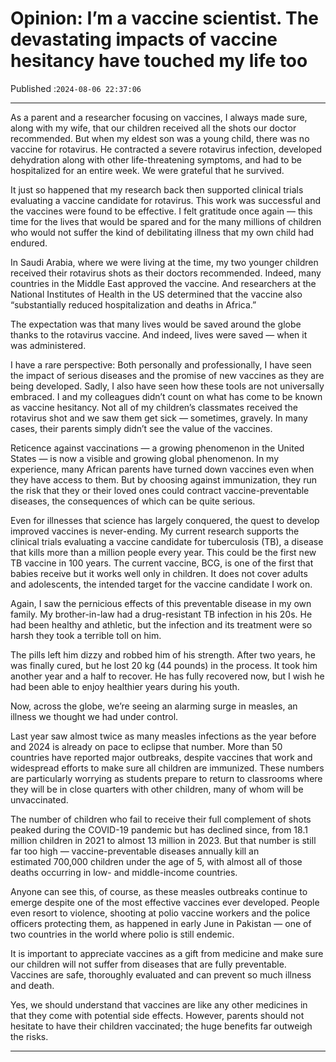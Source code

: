 # Opinion: I’m a vaccine scientist. The devastating impacts of vaccine hesitancy have touched my life too

Published :`2024-08-06 22:37:06`

---

As a parent and a researcher focusing on vaccines, I always made sure, along with my wife, that our children received all the shots our doctor recommended. But when my eldest son was a young child, there was no vaccine for rotavirus. He contracted a severe rotavirus infection, developed dehydration along with other life-threatening symptoms, and had to be hospitalized for an entire week. We were grateful that he survived.

It just so happened that my research back then supported clinical trials evaluating a vaccine candidate for rotavirus. This work was successful and the vaccines were found to be effective. I felt gratitude once again — this time for the lives that would be spared and for the many millions of children who would not suffer the kind of debilitating illness that my own child had endured.

In Saudi Arabia, where we were living at the time, my two younger children received their rotavirus shots as their doctors recommended. Indeed, many countries in the Middle East approved the vaccine. And researchers at the National Institutes of Health in the US determined that the vaccine also “substantially reduced hospitalization and deaths in Africa.”

The expectation was that many lives would be saved around the globe thanks to the rotavirus vaccine. And indeed, lives were saved — when it was administered.

I have a rare perspective: Both personally and professionally, I have seen the impact of serious diseases and the promise of new vaccines as they are being developed. Sadly, I also have seen how these tools are not universally embraced. I and my colleagues didn’t count on what has come to be known as vaccine hesitancy. Not all of my children’s classmates received the rotavirus shot and we saw them get sick — sometimes, gravely. In many cases, their parents simply didn’t see the value of the vaccines.

Reticence against vaccinations — a growing phenomenon in the United States — is now a visible and growing global phenomenon. In my experience, many African parents have turned down vaccines even when they have access to them. But by choosing against immunization, they run the risk that they or their loved ones could contract vaccine-preventable diseases, the consequences of which can be quite serious.

Even for illnesses that science has largely conquered, the quest to develop improved vaccines is never-ending. My current research supports the clinical trials evaluating a vaccine candidate for tuberculosis (TB), a disease that kills more than a million people every year. This could be the first new TB vaccine in 100 years. The current vaccine, BCG, is one of the first that babies receive but it works well only in children. It does not cover adults and adolescents, the intended target for the vaccine candidate I work on.

Again, I saw the pernicious effects of this preventable disease in my own family. My brother-in-law had a drug-resistant TB infection in his 20s. He had been healthy and athletic, but the infection and its treatment were so harsh they took a terrible toll on him.

The pills left him dizzy and robbed him of his strength. After two years, he was finally cured, but he lost 20 kg (44 pounds) in the process. It took him another year and a half to recover. He has fully recovered now, but I wish he had been able to enjoy healthier years during his youth.

Now, across the globe, we’re seeing an alarming surge in measles, an illness we thought we had under control.

Last year saw almost twice as many measles infections as the year before and 2024 is already on pace to eclipse that number. More than 50 countries have reported major outbreaks, despite vaccines that work and widespread efforts to make sure all children are immunized. These numbers are particularly worrying as students prepare to return to classrooms where they will be in close quarters with other children, many of whom will be unvaccinated.

The number of children who fail to receive their full complement of shots peaked during the COVID-19 pandemic but has declined since, from 18.1 million children in 2021 to almost 13 million in 2023. But that number is still far too high — vaccine-preventable diseases annually kill an estimated 700,000 children under the age of 5, with almost all of those deaths occurring in low- and middle-income countries.

Anyone can see this, of course, as these measles outbreaks continue to emerge despite one of the most effective vaccines ever developed. People even resort to violence, shooting at polio vaccine workers and the police officers protecting them, as happened in early June in Pakistan — one of two countries in the world where polio is still endemic.

It is important to appreciate vaccines as a gift from medicine and make sure our children will not suffer from diseases that are fully preventable. Vaccines are safe, thoroughly evaluated and can prevent so much illness and death.

Yes, we should understand that vaccines are like any other medicines in that they come with potential side effects. However, parents should not hesitate to have their children vaccinated; the huge benefits far outweigh the risks.

---


